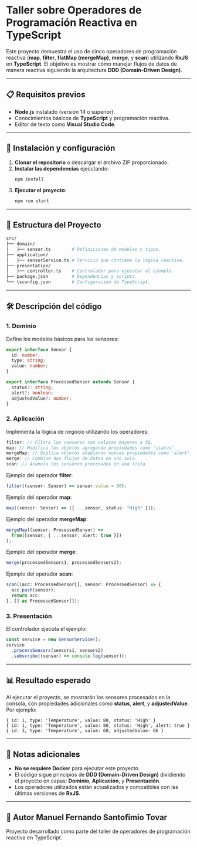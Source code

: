 # Taller sobre Operadores de Programación Reactiva en TypeScript

Este proyecto demuestra el uso de cinco operadores de programación reactiva (**map**, **filter**, **flatMap (mergeMap)**, **merge**, y **scan**) utilizando **RxJS** en **TypeScript**. El objetivo es mostrar cómo manejar flujos de datos de manera reactiva siguiendo la arquitectura **DDD (Domain-Driven Design)**.

---

## 📋 Requisitos previos

- **Node.js** instalado (versión 14 o superior).
- Conocimientos básicos de **TypeScript** y programación reactiva.
- Editor de texto como **Visual Studio Code**.

---

## 🚀 Instalación y configuración

1. **Clonar el repositorio** o descargar el archivo ZIP proporcionado.
2. **Instalar las dependencias** ejecutando:
   ```bash
   npm install
   ```
3. **Ejecutar el proyecto**:
   ```bash
   npm run start
   ```

---

## 📂 Estructura del Proyecto

```bash
src/
├── domain/
│   ├── sensor.ts        # Definiciones de modelos y tipos.
├── application/
│   ├── sensorService.ts # Servicio que contiene la lógica reactiva.
├── presentation/
│   ├── controller.ts    # Controlador para ejecutar el ejemplo.
├── package.json         # Dependencias y scripts.
└── tsconfig.json        # Configuración de TypeScript.
```

---

## 🛠️ Descripción del código

### **1. Dominio**

Define los modelos básicos para los sensores:

```typescript
export interface Sensor {
  id: number;
  type: string;
  value: number;
}

export interface ProcessedSensor extends Sensor {
  status?: string;
  alert?: boolean;
  adjustedValue?: number;
}
```

### **2. Aplicación**

Implementa la lógica de negocio utilizando los operadores:

```typescript
filter: // Filtra los sensores con valores mayores a 50.
map: // Modifica los objetos agregando propiedades como 'status'.
mergeMap: // Duplica objetos añadiendo nuevas propiedades como 'alert'.
merge: // Combina dos flujos de datos en uno solo.
scan: // Acumula los sensores procesados en una lista.
```

Ejemplo del operador **filter**:

```typescript
filter((sensor: Sensor) => sensor.value > 50);
```

Ejemplo del operador **map**:

```typescript
map((sensor: Sensor) => ({ ...sensor, status: "High" }));
```

Ejemplo del operador **mergeMap**:

```typescript
mergeMap((sensor: ProcessedSensor) =>
  from([sensor, { ...sensor, alert: true }])
);
```

Ejemplo del operador **merge**:

```typescript
merge(processedSensors1, processedSensors2);
```

Ejemplo del operador **scan**:

```typescript
scan((acc: ProcessedSensor[], sensor: ProcessedSensor) => {
  acc.push(sensor);
  return acc;
}, [] as ProcessedSensor[]);
```

### **3. Presentación**

El controlador ejecuta el ejemplo:

```typescript
const service = new SensorService();
service
  .processSensors(sensors1, sensors2)
  .subscribe((sensor) => console.log(sensor));
```

---

## 📊 Resultado esperado

Al ejecutar el proyecto, se mostrarán los sensores procesados en la consola, con propiedades adicionales como **status**, **alert**, y **adjustedValue**. Por ejemplo:

```
{ id: 1, type: 'Temperature', value: 80, status: 'High' }
{ id: 1, type: 'Temperature', value: 80, status: 'High', alert: true }
{ id: 3, type: 'Temperature', value: 60, adjustedValue: 66 }
```

---

## 📄 Notas adicionales

- **No se requiere Docker** para ejecutar este proyecto.
- El código sigue principios de **DDD (Domain-Driven Design)** dividiendo el proyecto en capas: **Dominio**, **Aplicación**, y **Presentación**.
- Los operadores utilizados están actualizados y compatibles con las últimas versiones de **RxJS**.

---

## 📝 Autor Manuel Fernando Santofimio Tovar

Proyecto desarrollado como parte del taller de operadores de programación reactiva en TypeScript.
